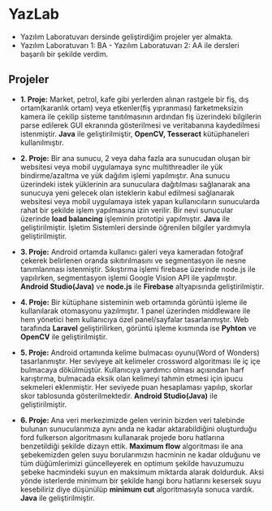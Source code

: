 # YazLab
- Yazılım Laboratuvarı dersinde geliştirdiğim projeler yer almakta.
- Yazılım Laboratuvarı 1: BA - Yazılım Laboratuvarı 2: AA ile dersleri başarılı bir şekilde verdim.

## Projeler

- **1. Proje:** Market, petrol, kafe gibi yerlerden alınan rastgele bir fiş, dış ortam(karanlık ortam) veya etkenler(fiş yıpranması) farketmeksizin kamera ile çekilip sisteme tanıtılmasının ardından fiş üzerindeki bilgilerin parse edilerek GUI ekranında gösterilmesi ve veritabanına kaydedilmesi istenmiştir. **Java** ile geliştirilmiştir, **OpenCV, Tesseract** kütüphaneleri kullanılmıştır.

- **2. Proje:** Bir ana sunucu, 2 veya daha fazla ara sunucudan oluşan bir websitesi veya mobil uygulamaya sync multithreadler ile yük bindirme/azaltma ve yük dağılım işlemi yapılmıştır. Ana sunucu üzerindeki istek yüklerinin ara sunuculara dağıtılması sağlanarak ana sunucuya yeni gelecek olan isteklerin kabul edilmesi sağlanarak websitesi veya mobil uygulamaya istek yapan kullanıcıların sunucularda rahat bir şekilde işlem yapılmasına izin verilir. Bir nevi sunucular üzerinde **load balancing** işleminin prototipi yapılmıştır. **Java** ile geliştirilmiştir. İşletim Sistemleri dersinde öğrenilen bilgiler yardımıyla geliştirilmiştir. 

- **3. Proje:** Android ortamda kullanıcı galeri veya kameradan fotoğraf çekerek belirlenen oranda sıkıtırılmasını ve segmentasyon ile nesne tanımlanması istenmiştir. Sıkıştırma işlemi firebase üzerinde node.js ile yapılırken, segmentasyon işlemi Google Vision API ile yapılmıştır. **Android Studio(Java)** ve **node.js** ile **Firebase** altyapısında geliştirilmiştir.

- **4. Proje:** Bir kütüphane sisteminin web ortamında görüntü işleme ile kullanılarak otomasyonu yazılmıştır. 1 panel üzerinden middleware ile hem yönetici hem kullanıcıya özel panel/sayfalar tasarlanmıştır. Web tarafında **Laravel** geliştirilirken, görüntü işleme kısmında ise **Pyhton** ve **OpenCV** ile geliştirilmiştir.

- **5. Proje:** Android ortamında kelime bulmacası oyunu(Word of Wonders) tasarlanmıştır. Her seviyeye ait kelimeler crossword algoritması ile iç içe bulmacaya dökülmüştür. Kullanıcıya yardımcı olması açısından harf karıştırma, bulmacada eksik olan kelimeyi tahmin etmesi için ipucu sekmeleri eklenmiştir. Her seviyede puan hesaplaması yapılıp, skorlar skor tablosunda gösterilmektedir. **Android Studio(Java)** ile geliştirilmiştir.

- **6. Proje:** Ana veri merkezimizde gelen verinin bizden veri talebinde bulunan sunucularımıza aynı anda ne kadar aktarabildiğini oluşturduğu ford fulkerson algoritmasını kullanarak projede boru hatlarına benzetildiği şekilde dizayn ettik. **Maximum flow** algoritması ile ana şebekemizden gelen suyu borularımızın hacminin ne kadar olduğunu ve tüm düğümlerimizi güncelleyerek en optimum şekilde havuzumuzu şebeke hacmindeki suyun en maksimum miktarda alarak doldurduk. Aksi yönde isterlerde minimum bir şekilde hangi boru hatlarını kesersek suyu kesebiliriz diye düşünülüp **minimum cut** algoritmasıyla sonuca vardık. **Java** ile geliştirilmiştir.
